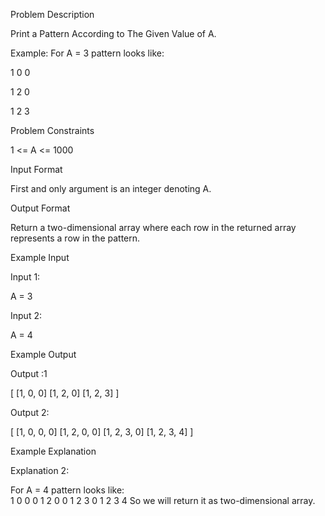 Problem Description

Print a Pattern According to The Given Value of A.

Example: For A = 3 pattern looks like:

1 0 0

1 2 0

1 2 3



Problem Constraints

1 <= A <= 1000


Input Format

First and only argument is an integer denoting A.


Output Format

Return a two-dimensional array where each row in the returned array represents a row in the pattern.


Example Input

Input 1:

 A = 3

Input 2:

 A = 4



Example Output

Output :1

 [ 
   [1, 0, 0]
   [1, 2, 0]
   [1, 2, 3]
 ]

Output 2:

 [ 
   [1, 0, 0, 0]
   [1, 2, 0, 0]
   [1, 2, 3, 0]
   [1, 2, 3, 4]
 ]



Example Explanation

Explanation 2:

 
 For A = 4 pattern looks like:  
                             1 0 0 0
                             1 2 0 0
                             1 2 3 0
                             1 2 3 4
 So we will return it as two-dimensional array.
